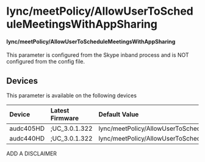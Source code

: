 ﻿---
description: lync/meetPolicy/AllowUserToScheduleMeetingsWithAppSharing
search:
    keywords: ['lync','meetPolicy','AllowUserToScheduleMeetingsWithAppSharing']
---

# lync/meetPolicy/AllowUserToScheduleMeetingsWithAppSharing

#### lync/meetPolicy/AllowUserToScheduleMeetingsWithAppSharing

This parameter is configured from the Skype inband process and is NOT configured from the config file.



## Devices
This parameter is available on the following devices

| Device | Latest Firmware | Default Value |
|:---|:---|:---|
| audc405HD | ;UC_3.0.1.322 | lync/meetPolicy/AllowUserToScheduleMeetingsWithAppSharing=NONE 
| audc440HD | ;UC_3.0.1.322 | lync/meetPolicy/AllowUserToScheduleMeetingsWithAppSharing=NONE 

ADD A DISCLAIMER

